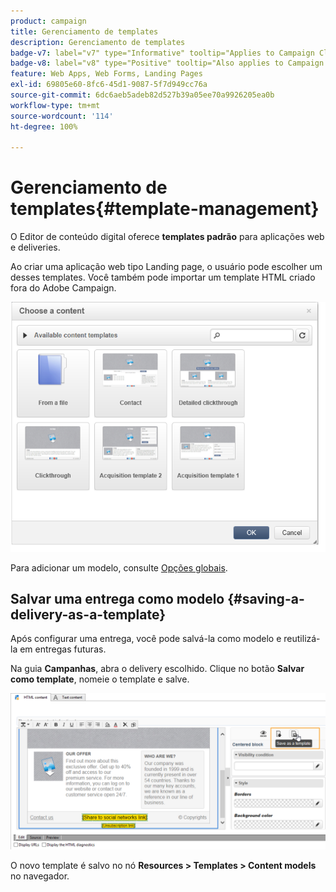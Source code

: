 ```yaml
---
product: campaign
title: Gerenciamento de templates
description: Gerenciamento de templates
badge-v7: label="v7" type="Informative" tooltip="Applies to Campaign Classic v7"
badge-v8: label="v8" type="Positive" tooltip="Also applies to Campaign v8"
feature: Web Apps, Web Forms, Landing Pages
exl-id: 69805e60-8fc6-45d1-9087-5f7d949cc76a
source-git-commit: 6dc6aeb5adeb82d527b39a05ee70a9926205ea0b
workflow-type: tm+mt
source-wordcount: '114'
ht-degree: 100%

---
```


# Gerenciamento de templates{#template-management}



O Editor de conteúdo digital oferece **templates padrão** para aplicações web e deliveries.

Ao criar uma aplicação web tipo Landing page, o usuário pode escolher um desses templates. Você também pode importar um template HTML criado fora do Adobe Campaign.

![](assets/dce_popup_templatechoice.png)

Para adicionar um modelo, consulte [Opções globais](content-editor-interface.md#global-options).

## Salvar uma entrega como modelo {#saving-a-delivery-as-a-template}

Após configurar uma entrega, você pode salvá-la como modelo e reutilizá-la em entregas futuras.

Na guia **Campanhas**, abra o delivery escolhido. Clique no botão **Salvar como template**, nomeie o template e salve.

![](assets/dce_save_model.png)

O novo template é salvo no nó **Resources > Templates > Content models** no navegador.
